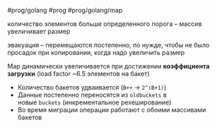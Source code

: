 #prog/golang #prog #prog/golang/map 

количество элементов больше определенного порога – массив увеличивает размер

эвакуация – перемещаются постепенно, по нужде, чтобы не было просадок при копировании, когда надо увеличить размер

Map динамически увеличивается при достижении **коэффициента загрузки** (load factor ~6.5 элементов на бакет)
- Количество бакетов удваивается (`B++` → `2^(B+1)`)
- Данные постепенно переносятся из `oldbuckets` в новые `buckets` (инкрементальное рехеширование)
- Во время миграции операции работают с обоими массивами бакетов

